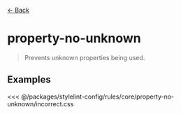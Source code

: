 [&#x2190; Back](./)
# property-no-unknown <badge text="error" type="error" vertical="middle"/>

> Prevents unknown properties being used.


## Examples

<code-highlight>
 
<div slot="incorrect">

<<< @/packages/stylelint-config/rules/core/property-no-unknown/incorrect.css

</div>

 
</code-highlight>

